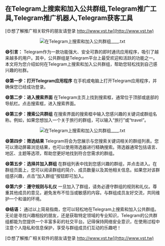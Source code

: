 ## **在Telegram上搜索和加入公共群组,Telegram推广工具,Telegram推广机器人,Telegram获客工具**

[😍想了解推广相关软件的朋友请登录 http://www.vst.tw](http://www.vst.tw)

 <center><img src="https://vst.tw/MP4/tuiguang/png/7.png" alt="在Telegram上搜索和加入公共群组____.txt"></center>

**😄引言：**
Telegram作为一款功能强大、安全可靠的即时通讯应用程序，吸引了越来越多的用户。其中，公共群组是Telegram平台上最受欢迎和活跃的功能之一。本文将为您介绍如何在Telegram上搜索和加入公共群组，帮助您轻松找到自己感兴趣的社群。

**😄第一步：打开Telegram应用程序**
在手机或电脑上打开Telegram应用程序，并确保您已经成功登录。

**😄第二步：进入搜索界面**
在Telegram主页上找到搜索框，通常位于顶部或底部的导航栏。点击搜索框，进入搜索界面。

**😄第三步：搜索公共群组**
在搜索界面的搜索框中输入您感兴趣的关键词或群组名称。例如，如果您想加入一个关于旅行的群组，可以输入“旅行”或“travel”。

 <center><img src="https://vst.tw/MP4/tuiguang/png/0.png" alt="在Telegram上搜索和加入公共群组____.txt"></center>

**😄第四步：筛选结果**
Telegram将会为您展示与您搜索关键词相关的群组列表。您可以滑动屏幕浏览结果，也可以使用筛选器进行精确搜索。筛选器通常包括语言、地区、主题等选项，帮助您更好地找到符合您需求的群组。

**😄第五步：选择并加入群组**
在群组列表中找到您感兴趣的群组，并点击进入。在群组页面上，您可以阅读群组的简介、成员数量以及其他相关信息。如果您对该群组感兴趣，点击“加入群组”按钮即可加入。

**😄第六步：遵守规则与礼仪**
一旦加入了群组，请务必遵守群组的规则和礼仪。尊重其他成员的意见，避免发布不恰当或敏感的内容。与群组成员友好交流，共同维护一个和谐的环境。

**😄结语：**
通过以上简易指南，您可以轻松地在Telegram上搜索和加入公共群组。无论是寻找兴趣相投的朋友，还是获取特定领域的专业知识，Telegram的公共群组都能为您提供一个丰富多彩的社交平台。记得保持网络安全意识，在使用过程中注意个人隐私和信息保护，享受与群组成员们互动的乐趣吧！

[😍想了解推广相关软件的朋友请登录 http://www.vst.tw](http://www.vst.tw)



